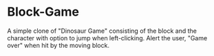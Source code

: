 # Block-Game
A simple clone of "Dinosaur Game" consisting of the block and the character with option to jump when left-clicking.
Alert the user, "Game over" when hit by the moving block.
